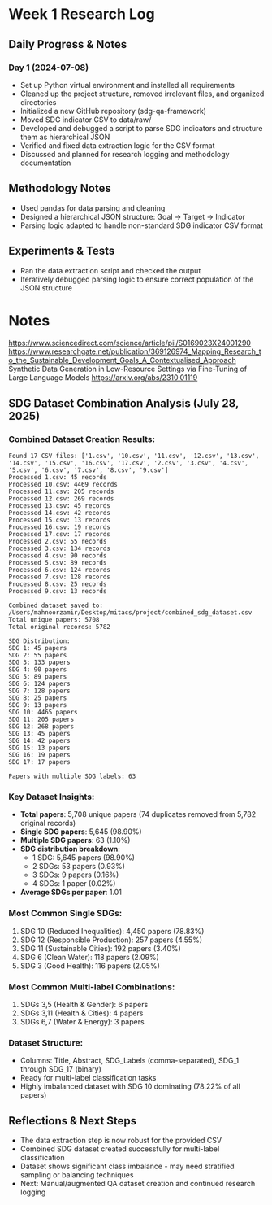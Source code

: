 # Week 1 Research Log

## Daily Progress & Notes
### Day 1 (2024-07-08)
- Set up Python virtual environment and installed all requirements
- Cleaned up the project structure, removed irrelevant files, and organized directories
- Initialized a new GitHub repository (sdg-qa-framework)
- Moved SDG indicator CSV to data/raw/
- Developed and debugged a script to parse SDG indicators and structure them as hierarchical JSON
- Verified and fixed data extraction logic for the CSV format
- Discussed and planned for research logging and methodology documentation

## Methodology Notes
- Used pandas for data parsing and cleaning
- Designed a hierarchical JSON structure: Goal → Target → Indicator
- Parsing logic adapted to handle non-standard SDG indicator CSV format

## Experiments & Tests
- Ran the data extraction script and checked the output 
- Iteratively debugged parsing logic to ensure correct population of the JSON structure

# Notes
https://www.sciencedirect.com/science/article/pii/S0169023X24001290
https://www.researchgate.net/publication/369126974_Mapping_Research_to_the_Sustainable_Development_Goals_A_Contextualised_Approach
Synthetic Data Generation in Low-Resource Settings via Fine-Tuning of Large Language Models
https://arxiv.org/abs/2310.01119


## SDG Dataset Combination Analysis (July 28, 2025)

### Combined Dataset Creation Results:
```
Found 17 CSV files: ['1.csv', '10.csv', '11.csv', '12.csv', '13.csv', '14.csv', '15.csv', '16.csv', '17.csv', '2.csv', '3.csv', '4.csv', '5.csv', '6.csv', '7.csv', '8.csv', '9.csv']
Processed 1.csv: 45 records
Processed 10.csv: 4469 records
Processed 11.csv: 205 records
Processed 12.csv: 269 records
Processed 13.csv: 45 records
Processed 14.csv: 42 records
Processed 15.csv: 13 records
Processed 16.csv: 19 records
Processed 17.csv: 17 records
Processed 2.csv: 55 records
Processed 3.csv: 134 records
Processed 4.csv: 90 records
Processed 5.csv: 89 records
Processed 6.csv: 124 records
Processed 7.csv: 128 records
Processed 8.csv: 25 records
Processed 9.csv: 13 records

Combined dataset saved to: /Users/mahnoorzamir/Desktop/mitacs/project/combined_sdg_dataset.csv
Total unique papers: 5708
Total original records: 5782

SDG Distribution:
SDG 1: 45 papers
SDG 2: 55 papers
SDG 3: 133 papers
SDG 4: 90 papers
SDG 5: 89 papers
SDG 6: 124 papers
SDG 7: 128 papers
SDG 8: 25 papers
SDG 9: 13 papers
SDG 10: 4465 papers
SDG 11: 205 papers
SDG 12: 268 papers
SDG 13: 45 papers
SDG 14: 42 papers
SDG 15: 13 papers
SDG 16: 19 papers
SDG 17: 17 papers

Papers with multiple SDG labels: 63
```

### Key Dataset Insights:
- **Total papers**: 5,708 unique papers (74 duplicates removed from 5,782 original records)
- **Single SDG papers**: 5,645 (98.90%)
- **Multiple SDG papers**: 63 (1.10%)
- **SDG distribution breakdown**:
  - 1 SDG: 5,645 papers (98.90%)
  - 2 SDGs: 53 papers (0.93%)
  - 3 SDGs: 9 papers (0.16%)
  - 4 SDGs: 1 paper (0.02%)
- **Average SDGs per paper**: 1.01

### Most Common Single SDGs:
1. SDG 10 (Reduced Inequalities): 4,450 papers (78.83%)
2. SDG 12 (Responsible Production): 257 papers (4.55%)
3. SDG 11 (Sustainable Cities): 192 papers (3.40%)
4. SDG 6 (Clean Water): 118 papers (2.09%)
5. SDG 3 (Good Health): 116 papers (2.05%)

### Most Common Multi-label Combinations:
1. SDGs 3,5 (Health & Gender): 6 papers
2. SDGs 3,11 (Health & Cities): 4 papers
3. SDGs 6,7 (Water & Energy): 3 papers

### Dataset Structure:
- Columns: Title, Abstract, SDG_Labels (comma-separated), SDG_1 through SDG_17 (binary)
- Ready for multi-label classification tasks
- Highly imbalanced dataset with SDG 10 dominating (78.22% of all papers)

## Reflections & Next Steps
- The data extraction step is now robust for the provided CSV
- Combined SDG dataset created successfully for multi-label classification
- Dataset shows significant class imbalance - may need stratified sampling or balancing techniques
- Next: Manual/augmented QA dataset creation and continued research logging 

